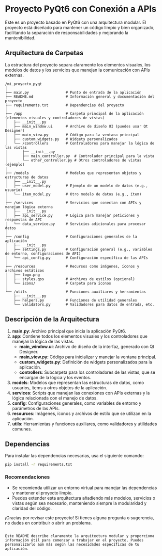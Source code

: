 # Proyecto PyQt6 con Conexión a APIs

Este es un proyecto basado en PyQt6 con una arquitectura modular. El proyecto está diseñado para mantener un código limpio y bien organizado, facilitando la separación de responsabilidades y mejorando la mantenibilidad.

## Arquitectura de Carpetas

La estructura del proyecto separa claramente los elementos visuales, los modelos de datos y los servicios que manejan la comunicación con APIs externas.

```
/mi_proyecto_pyqt
│
├── main.py                 # Punto de entrada de la aplicación
├── README.md               # Información general y documentación del proyecto
├── requirements.txt        # Dependencias del proyecto
│
├── /app                    # Carpeta principal de la aplicación (elementos visuales y controladores de vistas)
│   ├── __init__.py
│   ├── main_window.ui      # Archivo de diseño UI (puedes usar Qt Designer)
│   ├── main_view.py        # Código para la ventana principal
│   ├── custom_widgets.py   # Widgets personalizados
│   └── /controllers        # Controladores para manejar la lógica de las vistas
│       ├── __init__.py
│       ├── main_controller.py  # Controlador principal para la vista
│       └── other_controller.py # Otros controladores de vistas (ejemplo)
│
├── /models                 # Modelos que representan objetos y estructuras de datos
│   ├── __init__.py
│   ├── user_model.py       # Ejemplo de un modelo de datos (e.g., usuario)
│   └── item_model.py       # Otro modelo de datos (e.g., ítem)
│
├── /services               # Servicios que conectan con APIs y manejan lógica externa
│   ├── __init__.py
│   ├── api_service.py      # Lógica para manejar peticiones y respuestas de API
│   └── data_service.py     # Servicios adicionales para procesar datos
│
├── /config                 # Configuraciones generales de la aplicación
│   ├── __init__.py
│   ├── settings.py         # Configuración general (e.g., variables de entorno, configuraciones de API)
│   └── api_config.py       # Configuración específica de las APIs
│
├── /resources              # Recursos como imágenes, íconos y archivos estáticos
│   ├── logo.png
│   ├── styles.qss          # Archivos de estilos (opcional)
│   └── icons/              # Carpeta para íconos
│
└── /utils                  # Funciones auxiliares y herramientas
    ├── __init__.py
    ├── helpers.py          # Funciones de utilidad generales
    └── validators.py       # Validadores para datos de entrada, etc.
```

## Descripción de la Arquitectura

1. **main.py**: Archivo principal que inicia la aplicación PyQt6.
2. **app**: Contiene todos los elementos visuales y los controladores que manejan la lógica de las vistas.
   - **main_window.ui**: Archivo de diseño de la interfaz, generado con Qt Designer.
   - **main_view.py**: Código para inicializar y manejar la ventana principal.
   - **custom_widgets.py**: Definición de widgets personalizados para la aplicación.
   - **controllers**: Subcarpeta para los controladores de las vistas, que se encargan de la lógica y los eventos.
3. **models**: Modelos que representan las estructuras de datos, como usuarios, ítems u otros objetos de la aplicación.
4. **services**: Scripts que manejan las conexiones con APIs externas y la lógica relacionada con el manejo de datos.
5. **config**: Configuraciones generales, como variables de entorno y parámetros de las APIs.
6. **resources**: Imágenes, íconos y archivos de estilo que se utilizan en la aplicación.
7. **utils**: Herramientas y funciones auxiliares, como validadores y utilidades comunes.

## Dependencias

Para instalar las dependencias necesarias, usa el siguiente comando:

```bash
pip install -r requirements.txt
```

### Recomendaciones

- Se recomienda utilizar un entorno virtual para manejar las dependencias y mantener el proyecto limpio.
- Puedes extender esta arquitectura añadiendo más modelos, servicios o vistas según sea necesario, manteniendo siempre la modularidad y claridad del código.

¡Gracias por revisar este proyecto! Si tienes alguna pregunta o sugerencia, no dudes en contribuir o abrir un problema.
```

Este README describe claramente la arquitectura modular y proporciona información útil para comenzar a trabajar en el proyecto. Puedes personalizarlo aún más según las necesidades específicas de tu aplicación.